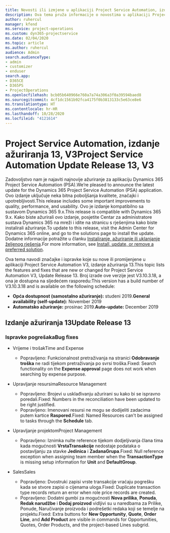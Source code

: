 ```yaml
---
title: Novosti ili izmjene u aplikaciji Project Service Automation, izdanje ažuriranja 13, V3
description: Ova tema pruža informacije o novostima u aplikaciji Project Service Automation, izdanje ažuriranja 13, V3.
author: ruhercul
manager: kfend
ms.service: project-operations
ms.custom: dyn365-projectservice
ms.date: 02/04/2020
ms.topic: article
ms.author: ruhercul
audience: Admin
search.audienceType:
- admin
- customizer
- enduser
search.app:
- D365CE
- D365PS
- ProjectOperations
ms.openlocfilehash: bcb05b640966e760a7a74a306a3f0a39594baed8
ms.sourcegitcommit: 4cf1dc1561b92fca4175f0b3813133c5e63ce8e6
ms.translationtype: HT
ms.contentlocale: hr-HR
ms.lasthandoff: 10/28/2020
ms.locfileid: "4121614"
---
```

# <a name="project-service-automation-update-release-13-v3"></a><span data-ttu-id="7bbbb-103">Project Service Automation, izdanje ažuriranja 13, V3</span><span class="sxs-lookup"><span data-stu-id="7bbbb-103">Project Service Automation Update Release 13, V3</span></span>
<span data-ttu-id="7bbbb-104">Zadovoljstvo nam je najaviti najnovije ažuriranje za aplikaciju Dynamics 365 Project Service Automation (PSA).</span><span class="sxs-lookup"><span data-stu-id="7bbbb-104">We’re pleased to announce the latest update for the Dynamics 365 Project Service Automation (PSA) application.</span></span> <span data-ttu-id="7bbbb-105">Ovo izdanje uključuje neka bitna poboljšanja kvalitete, značajki i upotrebljivosti.</span><span class="sxs-lookup"><span data-stu-id="7bbbb-105">This release includes some important improvements to quality, performance, and usability.</span></span> <span data-ttu-id="7bbbb-106">Ovo je izdanje kompatibilno sa sustavom Dynamics 365 9.x.</span><span class="sxs-lookup"><span data-stu-id="7bbbb-106">This release is compatible with Dynamics 365 9.x.</span></span> <span data-ttu-id="7bbbb-107">Kako biste ažurirali ovo izdanje, posjetite Centar za administratore sustava Dynamics 365 na mreži i idite na stranicu s rješenjima kako biste instalirali ažuriranje.</span><span class="sxs-lookup"><span data-stu-id="7bbbb-107">To update to this release, visit the Admin Center for Dynamics 365 online, and go to the solutions page to install the update.</span></span> <span data-ttu-id="7bbbb-108">Dodatne informacije potražite u članku [Instaliranje, ažuriranje ili uklanjanje željenog rješenja](https://docs.microsoft.com/power-platform/admin/install-remove-preferred-solution).</span><span class="sxs-lookup"><span data-stu-id="7bbbb-108">For more information, see [Install, update, or remove a preferred solution](https://docs.microsoft.com/power-platform/admin/install-remove-preferred-solution).</span></span>

<span data-ttu-id="7bbbb-109">Ova tema navodi značajke i ispravke koje su nove ili promijenjene u aplikaciji Project Service Automation V3, izdanje ažuriranja 13.</span><span class="sxs-lookup"><span data-stu-id="7bbbb-109">This topic lists the features and fixes that are new or changed for Project Service Automation V3, Update Release 13.</span></span> <span data-ttu-id="7bbbb-110">Broj izrade ove verzije jest V3.10.3.18, a ona je dostupna na sljedećem rasporedu:</span><span class="sxs-lookup"><span data-stu-id="7bbbb-110">This version has a build number of V3.10.3.18 and is available on the following schedule:</span></span>

- <span data-ttu-id="7bbbb-111">**Opća dostupnost (samostalno ažuriranje):** studeni 2019.</span><span class="sxs-lookup"><span data-stu-id="7bbbb-111">**General availability (self-update):** November 2019</span></span>
- <span data-ttu-id="7bbbb-112">**Automatsko ažuriranje:** prosinac 2019.</span><span class="sxs-lookup"><span data-stu-id="7bbbb-112">**Auto-update:** December 2019</span></span>


## <a name="update-release-13"></a><span data-ttu-id="7bbbb-113">Izdanje ažuriranja 13</span><span class="sxs-lookup"><span data-stu-id="7bbbb-113">Update Release 13</span></span> 

### <a name="bug-fixes"></a><span data-ttu-id="7bbbb-114">Ispravke pogrešaka</span><span class="sxs-lookup"><span data-stu-id="7bbbb-114">Bug fixes</span></span>

- <span data-ttu-id="7bbbb-115">Vrijeme i trošak</span><span class="sxs-lookup"><span data-stu-id="7bbbb-115">Time and Expense</span></span>

     - <span data-ttu-id="7bbbb-116">Popravljeno: Funkcionalnost pretraživanja na stranici **Odobravanje troška** ne radi tijekom pretraživanja po svrsi troška.</span><span class="sxs-lookup"><span data-stu-id="7bbbb-116">Fixed: Search functionality on the **Expense approval** page does not work when searching by expense purpose.</span></span>

- <span data-ttu-id="7bbbb-117">Upravljanje resursima</span><span class="sxs-lookup"><span data-stu-id="7bbbb-117">Resource Management</span></span>

     - <span data-ttu-id="7bbbb-118">Popravljeno: Brojevi u usklađivanju ažurirani su kako bi se ispravno poredali.</span><span class="sxs-lookup"><span data-stu-id="7bbbb-118">Fixed: Numbers in the reconciliation have been updated to be right justified.</span></span>
     - <span data-ttu-id="7bbbb-119">Popravljeno: Imenovani resursi ne mogu se dodijeliti zadacima putem kartice **Raspored**.</span><span class="sxs-lookup"><span data-stu-id="7bbbb-119">Fixed: Named Resources can't be assigned to tasks through the **Schedule** tab.</span></span>

- <span data-ttu-id="7bbbb-120">Upravljanje projektom</span><span class="sxs-lookup"><span data-stu-id="7bbbb-120">Project Management</span></span>

     - <span data-ttu-id="7bbbb-121">Popravljeno: Iznimka nulte reference tijekom dodjeljivanja člana tima kada mogućnosti **VrstaTransakcije** nedostaje podataka o postavljanju za stavke **Jedinica** i **ZadanaGrupa**.</span><span class="sxs-lookup"><span data-stu-id="7bbbb-121">Fixed: Null reference exception when assigning team member when the **TransactionType** is missing setup information for **Unit** and **DefaultGroup**.</span></span>

- <span data-ttu-id="7bbbb-122">Sales</span><span class="sxs-lookup"><span data-stu-id="7bbbb-122">Sales</span></span>

     - <span data-ttu-id="7bbbb-123">Popravljeno: Dvostruki zapisi vrste transakcije vraćaju pogrešku kada se stvore zapisi o cijenama uloga.</span><span class="sxs-lookup"><span data-stu-id="7bbbb-123">Fixed: Duplicate transaction type records return an error when role price records are created.</span></span>
     - <span data-ttu-id="7bbbb-124">Popravljeno: Dodatni gumbi za mogućnosti **Nova prilika**, **Ponuda**, **Redak narudžbe** i **Dodaj proizvod** vidljivi su u naredbama za Prilike, Ponude, Naručivanje proizvoda i podrešetki redaka koji se temelje na projektu.</span><span class="sxs-lookup"><span data-stu-id="7bbbb-124">Fixed: Extra buttons for **New Opportunity**, **Quote**, **Order Line**, and **Add Product** are visible in commands for Opportunities, Quotes, Order Products, and the project-based Lines subgrid.</span></span>



